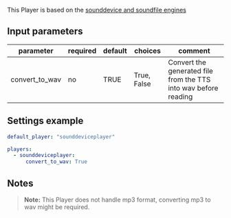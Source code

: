 This Player is based on the [sounddevice and soundfile engines](https://pypi.python.org/pypi/sounddevice)

## Input parameters

| parameter      | required | default | choices     | comment                                                         |
| -------------- | -------- | ------- | ----------- | --------------------------------------------------------------- |
| convert_to_wav | no       | TRUE    | True, False | Convert the generated file from the TTS into wav before reading |

## Settings example

```yaml
default_player: "sounddeviceplayer"

players:
  - sounddeviceplayer:
      convert_to_wav: True
```

## Notes

> **Note:** This Player does not handle mp3 format, converting mp3 to wav might be required.
